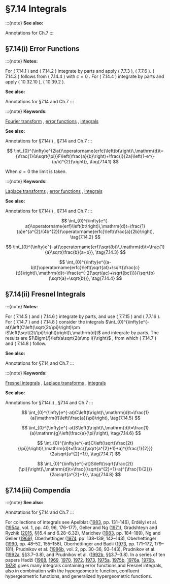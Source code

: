 # §7.14 Integrals

:::{note}
**See also:**

Annotations for Ch.7
:::


## §7.14(i) Error Functions

:::{note}
**Notes:**

For ( 7.14.1 ) and ( 7.14.2 ) integrate by parts and apply ( 7.7.3 ), ( 7.7.6 ). ( 7.14.3 ) follows from ( 7.14.4 ) with $c=0$ . For ( 7.14.4 ) integrate by parts and apply ( 10.32.10 ), ( 10.39.2 ).

**See also:**

Annotations for §7.14 and Ch.7
:::

:::{note}
**Keywords:**

[Fourier transform](http://dlmf.nist.gov/search/search?q=Fourier%20transform) , [error functions](http://dlmf.nist.gov/search/search?q=error%20functions) , [integrals](http://dlmf.nist.gov/search/search?q=integrals)

**See also:**

Annotations for §7.14(i) , §7.14 and Ch.7
:::


<a id="E1"></a>
$$
\int_{0}^{\infty}e^{2iat}\operatorname{erfc}\left(bt\right)\,\mathrm{d}t={\frac{1}{a\sqrt{\pi}}F\left(\frac{a}{b}\right)+\frac{i}{2a}\left(1-e^{-(a/b)^{2}}\right)}, \tag{7.14.1}
$$

When $a=0$ the limit is taken.

:::{note}
**Keywords:**

[Laplace transforms](http://dlmf.nist.gov/search/search?q=Laplace%20transforms) , [error functions](http://dlmf.nist.gov/search/search?q=error%20functions) , [integrals](http://dlmf.nist.gov/search/search?q=integrals)

**See also:**

Annotations for §7.14(i) , §7.14 and Ch.7
:::


<a id="E2"></a>
$$
\int_{0}^{\infty}e^{-at}\operatorname{erf}\left(bt\right)\,\mathrm{d}t=\frac{1}{a}e^{a^{2}/(4b^{2})}\operatorname{erfc}\left(\frac{a}{2b}\right), \tag{7.14.2}
$$


<a id="E3"></a>
$$
\int_{0}^{\infty}e^{-at}\operatorname{erf}\sqrt{bt}\,\mathrm{d}t=\frac{1}{a}\sqrt{\frac{b}{a+b}}, \tag{7.14.3}
$$


<a id="E4"></a>
$$
\int_{0}^{\infty}e^{(a-b)t}\operatorname{erfc}\left(\sqrt{at}+\sqrt{\frac{c}{t}}\right)\,\mathrm{d}t=\frac{e^{-2(\sqrt{ac}+\sqrt{bc})}}{\sqrt{b}(\sqrt{a}+\sqrt{b})}, \tag{7.14.4}
$$


## §7.14(ii) Fresnel Integrals

:::{note}
**Notes:**

For ( 7.14.5 ) and ( 7.14.6 ) integrate by parts, and use ( 7.7.15 ) and ( 7.7.16 ). For ( 7.14.7 ) and ( 7.14.8 ) consider the integrals $\int_{0}^{\infty}e^{-at}\left(C\left(\sqrt{2t/\pi}\right)\pm iS\left(\sqrt{2t/\pi}\right)\right)\,\mathrm{d}t$ and integrate by parts. The results are $1\Bigm{/}\left(a\sqrt{2(a\mp i)}\right)$ , from which ( 7.14.7 ) and ( 7.14.8 ) follow.

**See also:**

Annotations for §7.14 and Ch.7
:::

:::{note}
**Keywords:**

[Fresnel integrals](http://dlmf.nist.gov/search/search?q=Fresnel%20integrals) , [Laplace transforms](http://dlmf.nist.gov/search/search?q=Laplace%20transforms) , [integrals](http://dlmf.nist.gov/search/search?q=integrals)

**See also:**

Annotations for §7.14(ii) , §7.14 and Ch.7
:::


<a id="E5"></a>
$$
\int_{0}^{\infty}e^{-at}C\left(t\right)\,\mathrm{d}t=\frac{1}{a}\mathrm{f}\left(\frac{a}{\pi}\right), \tag{7.14.5}
$$


<a id="E6"></a>
$$
\int_{0}^{\infty}e^{-at}S\left(t\right)\,\mathrm{d}t=\frac{1}{a}\mathrm{g}\left(\frac{a}{\pi}\right), \tag{7.14.6}
$$


<a id="E7"></a>
$$
\int_{0}^{\infty}e^{-at}C\left(\sqrt{\frac{2t}{\pi}}\right)\,\mathrm{d}t=\frac{(\sqrt{a^{2}+1}+a)^{\frac{1}{2}}}{2a\sqrt{a^{2}+1}}, \tag{7.14.7}
$$


<a id="E8"></a>
$$
\int_{0}^{\infty}e^{-at}S\left(\sqrt{\frac{2t}{\pi}}\right)\,\mathrm{d}t=\frac{(\sqrt{a^{2}+1}-a)^{\frac{1}{2}}}{2a\sqrt{a^{2}+1}}, \tag{7.14.8}
$$


## §7.14(iii) Compendia

:::{note}
**See also:**

Annotations for §7.14 and Ch.7
:::

For collections of integrals see Apelblat ([1983](./bib/index.html#bib111 "Table of Definite and Infinite Integrals"), pp. 131–146), Erdélyi et al. ([1954a](./bib/E.html#bib753 "Tables of Integral Transforms. Vol. I"), vol. 1, pp. 40, 96, 176–177), Geller and Ng ([1971](./bib/G.html#bib903 "A table of integrals of the error function. II. Additions and corrections")), Gradshteyn and Ryzhik ([2015](./bib/G.html#bib972 "Table of integrals, series, and products"), §§5.4 and 6.28–6.32), Marichev ([1983](./bib/M.html#bib1546 "Handbook of Integral Transforms of Higher Transcendental Functions: Theory and Algorithmic Tables"), pp. 184–189), Ng and Geller ([1969](./bib/N.html#bib1716 "A table of integrals of the error functions")), Oberhettinger ([1974](./bib/O.html#bib1744 "Tables of Mellin Transforms"), pp. 138–139, 142–143), Oberhettinger ([1990](./bib/O.html#bib1745 "Tables of Fourier Transforms and Fourier Transforms of Distributions"), pp. 48–52, 155–158), Oberhettinger and Badii ([1973](./bib/O.html#bib1746 "Tables of Laplace Transforms"), pp. 171–172, 179–181), Prudnikov et al. ([1986b](./bib/P.html#bib1903 "Integrals and Series: Special Functions, Vol. 2"), vol. 2, pp. 30–36, 93–143), Prudnikov et al. ([1992a](./bib/P.html#bib1906 "Integrals and Series: Direct Laplace Transforms, Vol. 4"), §§3.7–3.8), and Prudnikov et al. ([1992b](./bib/P.html#bib1907 "Integrals and Series: Inverse Laplace Transforms, Vol. 5"), §§3.7–3.8). In a series of ten papers Hadži ([1968](./bib/H.html#bib1014 "Computation of certain integrals that contain a probability function"), [1969](./bib/H.html#bib1015 "Certain integrals that contain a probability function and degenerate hypergeometric functions"), [1970](./bib/H.html#bib1016 "Some integrals that contain a probability function and hypergeometric functions"), [1972](./bib/H.html#bib1017 "Certain sums that contain cylindrical functions"), [1973](./bib/H.html#bib1018 "The Laplace transform for expressions that contain a probability function"), [1975a](./bib/H.html#bib1019 "Certain integrals that contain a probability function"), [1975b](./bib/H.html#bib1020 "Integrals containing the Fresnel functions ⁢ S ( x ) and ⁢ C ( x )"), [1976a](./bib/H.html#bib1021 "Expansions for the probability function in series of Čebyšev polynomials and Bessel functions"), [1976b](./bib/H.html#bib1022 "Integrals that contain a probability function of complicated arguments"), [1978](./bib/H.html#bib1023 "Sums with cylindrical functions that reduce to the probability function and to related functions")) gives many integrals containing error functions and Fresnel integrals, also in combination with the hypergeometric function, confluent hypergeometric functions, and generalized hypergeometric functions.
